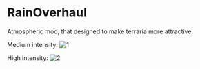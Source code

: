 # RainOverhaul
Atmospheric mod, that designed to make terraria more attractive.

Medium intensity: 
![1](https://github.com/supchyan/RainOverhaul/assets/123704468/1f42eddc-0e27-4d16-95cc-eeee22ff9cd1)

High intensity:
![2](https://github.com/supchyan/RainOverhaul/assets/123704468/1b9140b0-3cb6-48aa-be50-72b3449904a7)
